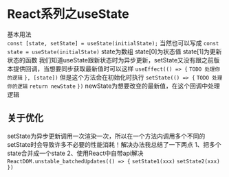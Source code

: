 # React系列之useState
  基本用法  
  `const [state, setState] = useState(initialState);`
  当然也可以写成
  `const state = useState(initialState)`
  state为数组 state[0]为状态值 state[1]为更新状态的函数
  我们知道useState跟新状态时为异步更新，setState又没有跟之前版本提供回调，当想要同步获取最新值时可以这样
  `useEffect(() => {`
    `TODO 处理你的逻辑`
  `}, [state])`
  但是这个方法会在初始化时执行
  `setState(() => {`
    `TODO 处理你的逻辑`
    `return newState`
  `})`
  newState为想要改变的最新值，在这个回调中处理逻辑
## 关于优化
  setState为异步更新调用一次渲染一次，所以在一个方法内调用多个不同的setState时会导致许多不必要的性能消耗！解决办法我总结了一下两点
  1、把多个state合并成一个state
  2、使用React中自带api解决
    `ReactDOM.unstable_batchedUpdates(() => {`
      `setState1(xxx)`
      `setState2(xxx)`
    `})`
